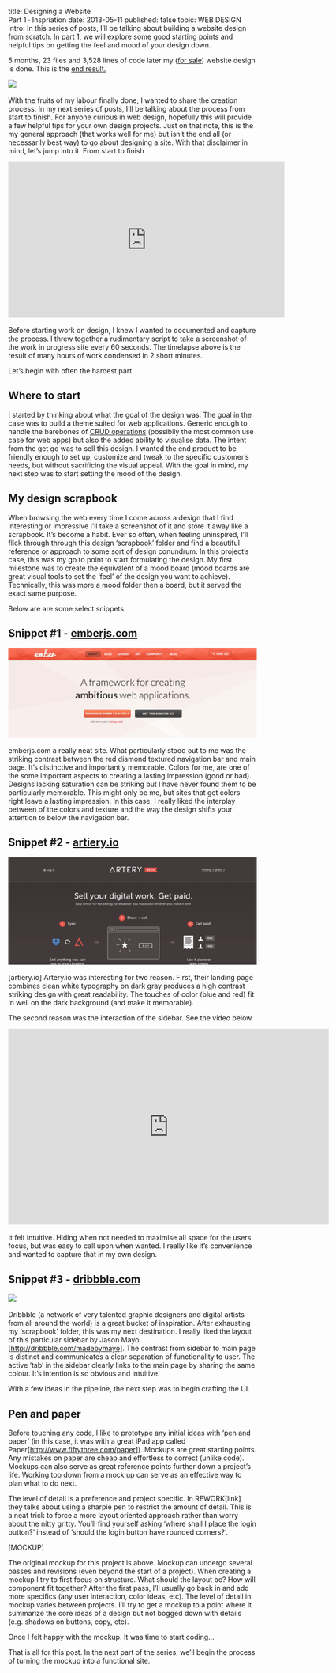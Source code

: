 title: Designing a Website <br> Part 1 · Inspriation
date: 2013-05-11
published: false
topic: WEB DESIGN
intro: In this series of posts, I’ll be talking about building a website design from scratch. In part 1, we will explore some good starting points and helpful tips on getting the feel and mood of your design down.


5 months, 23 files and 3,528 lines of code later my ([for sale][1]) website design is done. This is the [end result.][2]

[<img src="/static/img/media/admino-preview.png">](http://wrapbootstrap.com/preview/WB064S498)


With the fruits of my labour finally done, I wanted to share the creation process.
In my next series of posts, I’ll be talking about the process from start to finish.
For anyone curious in web design, hopefully this will provide a few helpful tips for your own design projects.  Just on that note, this is the my general approach (that works well for me) but isn’t the end all (or necessarily best way) to go about designing a site. With that disclaimer in mind, let’s jump into it.
From start to finish

<iframe width="560" height="315" src="http://www.youtube.com/embed/-A3tfevse6A" frameborder="0" allowfullscreen></iframe>

Before starting work on design, I knew I wanted to documented and capture the process. I threw together a rudimentary script to take a screenshot of the work in progress site every 60 seconds. The timelapse above is the result of many hours of work condensed in 2 short minutes.

Let’s begin with often the hardest part.

Where to start
--------------

I started by thinking about what the goal of the design was.  The goal in the case was to build a theme suited for web applications. Generic enough to handle the barebones of [CRUD operations][3] (possibily the most common use case for web apps) but also the added ability to visualise data. The intent from the get go was to sell this design. I wanted the end product to be friendly enough to set up, customize and tweak to the specific customer’s needs, but without sacrificing the visual appeal. With the goal in mind, my next step was to start setting the mood of the design.

My design scrapbook
-------------------

When browsing the web  every time I come across a design that I find interesting or impressive I’ll take a screenshot of it and store it away like a scrapbook. It’s become a habit.   Ever so often, when feeling uninspired, I’ll flick through through this design  ‘scrapbook’  folder and find a beautiful reference or approach to some sort of design conundrum. In this project’s case, this was my go to point to start formulating the design. My first milestone was to create the equivalent of a mood board (mood boards are great visual tools to set the ‘feel’ of the design you want to achieve). Technically, this was more a mood folder then a board, but it served the exact same purpose.

Below are are some select snippets.


Snippet #1 - [emberjs.com](www.emberjs.com)
------------------------

[<img src="/static/img/media/ember-screenshot.png">](http://www.emberjs.com)

emberjs.com a really neat site. What particularly stood out to me was the striking contrast between the red diamond textured navigation bar and main page. It’s distinctive and importantly memorable. Colors for me, are one of the some important aspects to creating a lasting impression (good or bad). Designs lacking saturation can be striking but I have never found them to be particularly memorable. This might only be me, but sites that get colors right leave a lasting impression. In this case, I really liked the interplay between of the colors and texture and the way the design shifts your attention to below the navigation bar.


Snippet #2 - [artiery.io](http://artiery.io)
-------------------------------------------

[<img src="/static/img/media/artiery-screenshot-2.png">](http://www.emberjs.com)

[artiery.io]
Artery.io was interesting for two reason. First, their landing page combines clean white typography on dark gray produces a high contrast striking design with great readability.  The touches of color (blue and red) fit in well on the dark background (and make it memorable).

The second reason was the interaction of the sidebar. See the video below

<iframe src="http://www.screenr.com/embed/rF37" width="650" height="396" frameborder="0"></iframe>

It felt intuitive. Hiding when not needed to maximise all space for the users focus, but was easy to call upon when wanted. I really like it’s convenience and wanted to capture that in my own design.

Snippet #3 - [dribbble.com](http://dribbble.com)
------------------------------------------------

[<img src="http://dribbble.s3.amazonaws.com/users/5577/screenshots/630596/crm_project_small.png">](http://dribbble.com/shots/630596-CRM-Project-Page)

Dribbble (a network of very talented graphic designers and digital artists from all around the world) is a great bucket of inspiration. After exhausting my ‘scrapbook’ folder, this was my next destination. I really liked the layout of this particular sidebar by Jason Mayo [http://dribbble.com/madebymayo]. The contrast from sidebar to main page is distinct and communicates a clear separation of functionality to user. The active ‘tab’ in the sidebar clearly links to the main page by sharing the same colour. It’s intention is so obvious and intuitive.

With a few ideas in the pipeline, the next step was to begin crafting the UI.

Pen and paper
-------------

Before touching any code, I like to prototype any initial ideas with ‘pen and paper’ (in this case, it was with a great iPad app called Paper[http://www.fiftythree.com/paper]). Mockups are great starting points. Any mistakes on paper are cheap and effortless to correct (unlike code). Mockups can also serve as great reference points further down a project’s life. Working top down from a mock up can serve as an effective way to plan what to do next.

The level of detail is a preference and project specific. In REWORK[link] they talks about using a sharpie pen to restrict the amount of detail. This is a neat trick to force a more layout oriented approach rather than worry about the nitty gritty. You’ll find yourself asking  ‘where shall I place the login button?’ instead of ‘should the login button have rounded corners?’.

[MOCKUP]

The original mockup for this project is above. Mockup can undergo several passes and revisions (even beyond the start of a project). When creating a mockup I try to first focus on structure.  What should the layout be? How will component fit together?
After the first pass, I’ll usually go back in and add more specifics (any user interaction, color ideas, etc).
The level of detail in mockup varies between projects. I’ll try to get a mockup to a point where it summarize the core ideas of a design but not bogged down with details (e.g. shadows on buttons, copy, etc).

Once I felt happy with the mockup. It was time to start coding...

That is all for this post. In the next part of the series, we’ll begin the process of turning the mockup into a functional site.

[1]: https://wrapbootstrap.com/theme/admino-fixed-width-admin-template-WB064S498?ref=cameron
[2]: http://wrapbootstrap.com/preview/WB064S498
[3]: http://en.wikipedia.org/wiki/Create,_read,_update_and_delete
